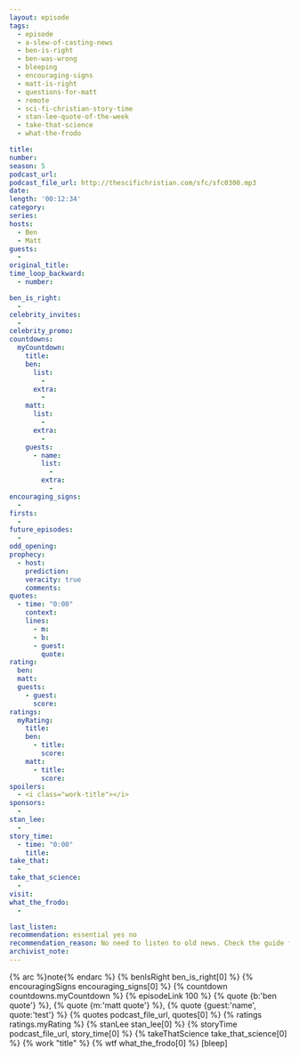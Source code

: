 ```yaml
---
layout: episode
tags:
  - episode
  - a-slew-of-casting-news
  - ben-is-right
  - ben-was-wrong
  - bleeping
  - encouraging-signs
  - matt-is-right
  - questions-for-matt
  - remote
  - sci-fi-christian-story-time
  - stan-lee-quote-of-the-week
  - take-that-science
  - what-the-frodo

title: 
number: 
season: 5
podcast_url: 
podcast_file_url: http://thescifichristian.com/sfc/sfc0300.mp3
date: 
length: '00:12:34'
category: 
series: 
hosts:
  - Ben
  - Matt
guests:
  - 
original_title: 
time_loop_backward: 
  - number: 

ben_is_right:
  - 
celebrity_invites: 
  - 
celebrity_promo: 
countdowns:
  myCountdown:
    title: 
    ben:
      list:
        - 
      extra:
        - 
    matt: 
      list:
        - 
      extra:
        - 
    guests:
      - name: 
        list:
          - 
        extra:
          - 
encouraging_signs:
  - 
firsts:
  - 
future_episodes:
  - 
odd_opening: 
prophecy:
  - host:
    prediction: 
    veracity: true
    comments: 
quotes:
  - time: "0:00"
    context: 
    lines:
      - m: 
      - b: 
      - guest: 
        quote: 
rating:
  ben: 
  matt: 
  guests:
    - guest: 
      score: 
ratings:
  myRating:
    title: 
    ben:
      - title: 
        score: 
    matt: 
      - title: 
        score: 
spoilers: 
  - <i class="work-title"></i>
sponsors:
  - 
stan_lee:
  - 
story_time:
  - time: "0:00"
    title: 
take_that:
  - 
take_that_science:
  - 
visit: 
what_the_frodo:
  - 

last_listen: 
recommendation: essential yes no
recommendation_reason: No need to listen to old news. Check the guide for what's interesting in hindsight.|Any notable feedback is included in the guide.
archivist_note: 
---
```


{% arc %}note{% endarc %}
{% benIsRight ben_is_right[0] %}
{% encouragingSigns encouraging_signs[0] %}
{% countdown countdowns.myCountdown %}
{% episodeLink 100 %}
{% quote {b:'ben quote'} %}, {% quote {m:'matt quote'} %}, {% quote {guest:'name', quote:'test'} %}
{% quotes podcast_file_url, quotes[0] %}
{% ratings ratings.myRating %}
{% stanLee stan_lee[0] %}
{% storyTime podcast_file_url, story_time[0] %}
{% takeThatScience take_that_science[0] %}
{% work "title" %}
{% wtf what_the_frodo[0] %}
[bleep]